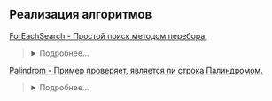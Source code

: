 ## Реализация алгоритмов
[ForEachSearch - Простой поиск методом перебора.](https://github.com/aykononov/Algorithms/blob/master/ForEachSearch.java)
><details><summary>Подробнее...</summary>
>Цикл (for each) позволяет просмотреть весь массив.
>Таким образом можно пройти последовательно по всем элементам до первого совпадения.
>Важно отметить, что оператор break не предназначен в качестве обычного средства выхода из цикла. Для этого служит условное выражение в цикле. Этот оператор следует использовать для выхода из цикла только в особых случаях.
></details>
[Palindrom - Пример проверяет, является ли строка Палиндромом.](https://github.com/aykononov/Algorithms/blob/master/Palindrom.java)
><details><summary>Подробнее...</summary>
>Палиндромом считаются слова, фразы или числа, которые одинаково читаются слева направо и справа налево.
></details>


